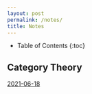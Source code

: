 ```yaml
---
layout: post
permalink: /notes/
title: Notes
---
```

* Table of Contents
{:toc}

## Category Theory
[2021-06-18](/files/CategoryTheory210618.pdf)